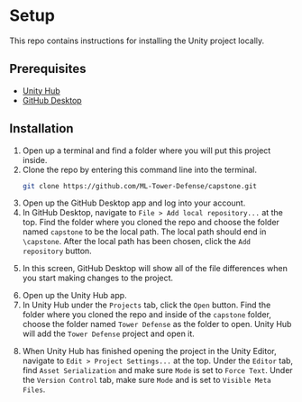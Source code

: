 # Setup

This repo contains instructions for installing the Unity project locally.

## Prerequisites

* [Unity Hub](https://unity3d.com/get-unity/download)
* [GitHub Desktop](https://desktop.github.com/)

## Installation

1. Open up a terminal and find a folder where you will put this project inside.
2. Clone the repo by entering this command line into the terminal.
   ```sh
   git clone https://github.com/ML-Tower-Defense/capstone.git
   ```
3. Open up the GitHub Desktop app and log into your account.
4. In GitHub Desktop, navigate to `File > Add local repository...` at the top.
Find the folder where you cloned the repo and choose the folder named `capstone` to be the local path. The local path should end in `\capstone`. After the local path has been chosen, click the `Add repository` button.
<!-- image01 -->
5. In this screen, GitHub Desktop will show all of the file differences when you start making changes to the project.
<!-- image02 -->
6. Open up the Unity Hub app.
7. In Unity Hub under the `Projects` tab, click the `Open` button. Find the folder where you cloned the repo and inside of the `capstone` folder, choose the folder named `Tower Defense` as the folder to open. Unity Hub will add the `Tower Defense` project and open it.
<!-- image03 -->
8. When Unity Hub has finished opening the project in the Unity Editor, navigate to `Edit > Project Settings...` at the top. Under the `Editor` tab, find `Asset Serialization` and make sure `Mode` is set to `Force Text`. Under the `Version Control` tab, make sure `Mode` and is set to `Visible Meta Files`.
<!-- image04 -->
<!-- image05 -->
